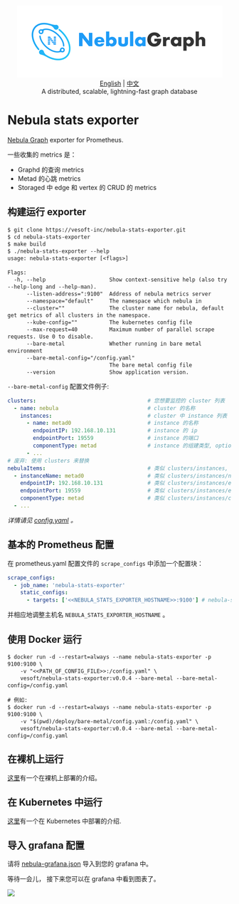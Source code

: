 <p align="center">
  <img src="https://github.com/vesoft-inc/nebula/raw/master/docs/logo.png"/>
  <br> <a href="README.md">English</a> | <a href="README-CN.md">中文</a>
  <br>A distributed, scalable, lightning-fast graph database<br>
</p>

# Nebula stats exporter

[Nebula Graph](https://github.com/vesoft-inc/nebula-graph) exporter for Prometheus.

一些收集的 metrics 是：

- Graphd 的查询 metrics
- Metad 的心跳 metrics
- Storaged 中 edge 和 vertex 的 CRUD 的 metrics

## 构建运行 exporter

```shell
$ git clone https://vesoft-inc/nebula-stats-exporter.git
$ cd nebula-stats-exporter
$ make build
$ ./nebula-stats-exporter --help
usage: nebula-stats-exporter [<flags>]

Flags:
  -h, --help                    Show context-sensitive help (also try --help-long and --help-man).
      --listen-address=":9100"  Address of nebula metrics server
      --namespace="default"     The namespace which nebula in
      --cluster=""              The cluster name for nebula, default get metrics of all clusters in the namespace.
      --kube-config=""          The kubernetes config file
      --max-request=40          Maximum number of parallel scrape requests. Use 0 to disable.
      --bare-metal              Whether running in bare metal environment
      --bare-metal-config="/config.yaml"
                                The bare metal config file
      --version                 Show application version.
```

`--bare-metal-config` 配置文件例子:

```yaml
clusters:                                   # 您想要监控的 cluster 列表
  - name: nebula                            # cluster 的名称
    instances:                              # cluster 中 instance 列表
      - name: metad0                        # instance 的名称
        endpointIP: 192.168.10.131          # instance 的 ip
        endpointPort: 19559                 # instance 的端口
        componentType: metad                # instance 的组建类型, optional value metad, graphd and storaged.
      - ...
# 废弃: 使用 clusters 来替换
nebulaItems:                                # 类似 clusters/instances, 默认的 cluster 名称为 '_nebula'
  - instanceName: metad0                    # 类似 clusters/instances/name
    endpointIP: 192.168.10.131              # 类似 clusters/instances/endpointIP
    endpointPort: 19559                     # 类似 clusters/instances/endpointPort
    componentType: metad                    # 类似 clusters/instances/componentType
  - ...
```

_详情请见 [config.yaml](deploy/bare-metal/config.yaml) 。_

## 基本的 Prometheus 配置

在 prometheus.yaml 配置文件的 `scrape_configs` 中添加一个配置块：

```yaml
scrape_configs:
  - job_name: 'nebula-stats-exporter'
    static_configs:
      - targets: ['<<NEBULA_STATS_EXPORTER_HOSTNAME>>:9100'] # nebula-stats-exporter metrics endpoints
```

并相应地调整主机名 `NEBULA_STATS_EXPORTER_HOSTNAME` 。

## 使用 Docker 运行

```shell
$ docker run -d --restart=always --name nebula-stats-exporter -p 9100:9100 \
    -v "<<PATH_OF_CONFIG_FILE>>:/config.yaml" \
    vesoft/nebula-stats-exporter:v0.0.4 --bare-metal --bare-metal-config=/config.yaml

# 例如:
$ docker run -d --restart=always --name nebula-stats-exporter -p 9100:9100 \
    -v "$(pwd)/deploy/bare-metal/config.yaml:/config.yaml" \
    vesoft/nebula-stats-exporter:v0.0.4 --bare-metal --bare-metal-config=/config.yaml
```

## 在裸机上运行

[这里](deploy/bare-metal/README-CN.md)有一个在裸机上部署的介绍。

## 在 Kubernetes 中运行

[这里](deploy/kubernetes/README-CN.md)有一个在 Kubernetes 中部署的介绍.

## 导入 grafana 配置

请将 [nebula-grafana.json](deploy/grafana/nebula-grafana.json) 导入到您的 grafana 中。

等待一会儿， 接下来您可以在 grafana 中看到图表了。

![](https://user-images.githubusercontent.com/51590253/84129424-860abb80-aa74-11ea-9208-c5a66cade0f8.gif)
